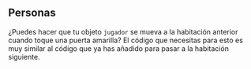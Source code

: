 ## Personas

¿Puedes hacer que tu objeto `jugador` se mueva a la habitación anterior cuando toque una puerta amarilla? El código que necesitas para esto es muy similar al código que ya has añadido para pasar a la habitación siguiente.